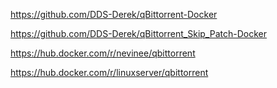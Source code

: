 https://github.com/DDS-Derek/qBittorrent-Docker

https://github.com/DDS-Derek/qBittorrent_Skip_Patch-Docker

https://hub.docker.com/r/nevinee/qbittorrent

https://hub.docker.com/r/linuxserver/qbittorrent